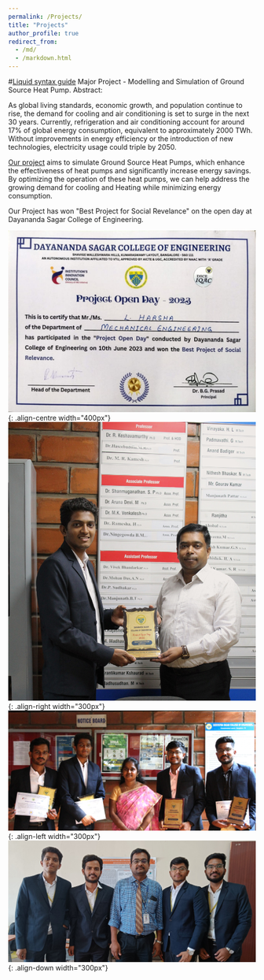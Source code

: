 ```yaml
---
permalink: /Projects/
title: "Projects"
author_profile: true
redirect_from: 
  - /md/
  - /markdown.html
---
```


#[Liquid syntax guide](https://shopify.github.io/liquid/tags/control-flow/)
Major Project - Modelling and Simulation of Ground Source Heat Pump.
Abstract:

As global living standards, economic growth, and population continue to rise, the demand for cooling 
and air conditioning is set to surge in the next 30 years. Currently, refrigeration and air 
conditioning account for around 17% of global energy consumption, equivalent to approximately 2000 TWh. Without improvements in energy efficiency or the introduction of new technologies, electricity usage could triple by 2050. 

[Our project](/files\Final_Phase_Project_Report.pdf) aims to simulate Ground Source Heat Pumps, which enhance the effectiveness of heat pumps and significantly increase energy savings. By optimizing the operation of these heat pumps, we can help address the growing demand for cooling and Heating while minimizing energy consumption.

Our Project has won "Best Project for Social Revelance" on the open day at Dayananda Sagar College of Engineering. 



![Photos of Award](/images/open_day%20certficate.jpeg){: .align-centre width="400px"}
![Photos of Award](/images/link1.JPG){: .align-right width="300px"}
![Photos of Award](/images/link2.JPG){: .align-left width="300px"}
![Photos of Award](/images/link3.JPG){: .align-down width="300px"}



